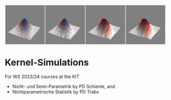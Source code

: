 <img src="./plots/kernel_epa, n=5000, h=[0.05, 0.10, 0.25, 0.30], eval on (100x100) grid.jpg" align="center" width="600"  />

# Kernel-Simulations

For WS 2023/24 courses at the KIT
- Nicht- und Semi-Parametrik by PD Schienle, and
- Nichtparametrische Statistik by PD Trabs

